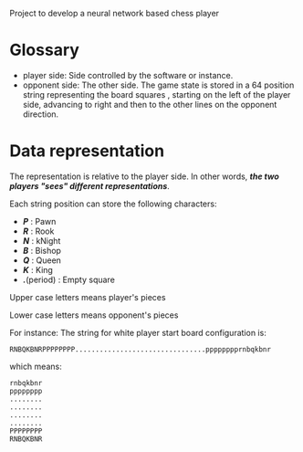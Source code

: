 Project to develop a neural network based chess player

# Glossary
* player side: Side controlled by the software or instance.
* opponent side: The other side.
The game state is stored in a 64 position string representing the board squares
, starting on the left of the player side, advancing to right and then to the
other lines on the opponent direction.

# Data representation
The representation is relative to the player side. In other words, ***the two
players "sees" different representations***.

Each string position can store the following characters:
* ***P*** : Pawn
* ***R*** : Rook
* ***N*** : kNight
* ***B*** : Bishop
* ***Q*** : Queen
* ***K*** : King
* ***.***(period) : Empty square  

Upper case letters means player's pieces

Lower case letters means opponent's pieces

For instance:
The string for white player start board configuration is:
```
RNBQKBNRPPPPPPPP................................pppppppprnbqkbnr
```
which means:
```
rnbqkbnr
pppppppp
........
........
........
........
PPPPPPPP
RNBQKBNR
```
